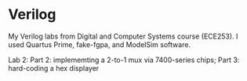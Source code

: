 # Verilog
My Verilog labs from Digital and Computer Systems course (ECE253). 
I used Quartus Prime, fake-fgpa, and ModelSim software.

Lab 2: 
  Part 2: implememting a 2-to-1 mux via 7400-series chips; Part 3: hard-coding a hex displayer 
